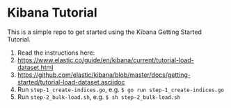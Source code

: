 # Kibana Tutorial

This is a simple repo to get started using the Kibana Getting Started Tutorial.

1. Read the instructions here:
  1. https://www.elastic.co/guide/en/kibana/current/tutorial-load-dataset.html
  1. https://github.com/elastic/kibana/blob/master/docs/getting-started/tutorial-load-dataset.asciidoc
1. Run `step-1_create-indices.go`, e.g. `$ go run step-1_create-indices.go`
1. Run `step-2_bulk-load.sh`, e.g. `$ sh step-2_bulk-load.sh`